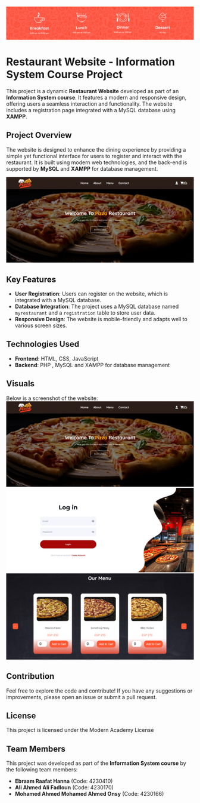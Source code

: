 ![Project Screenshot](SS/Screenshot%202024-12-01%20153504.png)

# Restaurant Website - Information System Course Project

This project is a dynamic **Restaurant Website** developed as part of an **Information System course**. It features a modern and responsive design, offering users a seamless interaction and functionality. The website includes a registration page integrated with a MySQL database using **XAMPP**.

## Project Overview

The website is designed to enhance the dining experience by providing a simple yet functional interface for users to register and interact with the restaurant. It is built using modern web technologies, and the back-end is supported by **MySQL** and **XAMPP** for database management.

![Project Screenshot](SS/Screenshot%202024-12-01%20152800.png)

## Key Features

- **User Registration**: Users can register on the website, which is integrated with a MySQL database.
- **Database Integration**: The project uses a MySQL database named `myrestaurant` and a `registration` table to store user data.
- **Responsive Design**: The website is mobile-friendly and adapts well to various screen sizes.

## Technologies Used

- **Frontend**: HTML, CSS, JavaScript
- **Backend**: PHP , MySQL and XAMPP for database management

## Visuals

Below is a screenshot of the website:
![Project Screenshot](SS/Screenshot%202024-12-01%20152800.png)
![Website Screenshot](SS/Screenshot%202024-12-01%20152725.png)
![Website Screenshot](SS/Screenshot%202024-12-01%20152824.png)

## Contribution

Feel free to explore the code and contribute! If you have any suggestions or improvements, please open an issue or submit a pull request.

## License

This project is licensed under the Modern Academy License 

## Team Members

This project was developed as part of the **Information System course** by the following team members:

- **Ebraam Raafat Hanna** (Code: 4230410)
- **Ali Ahmed Ali Fadloun** (Code: 4230170)
- **Mohamed Ahmed Mohamed Ahmed Onsy** (Code: 4230166)
